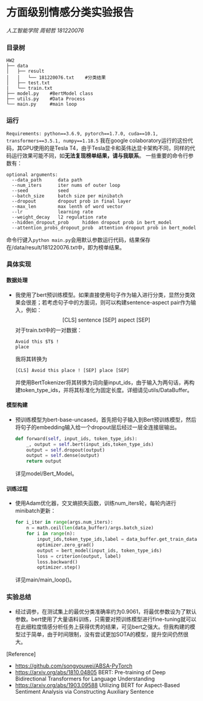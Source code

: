#  方面级别情感分类实验报告

*人工智能学院 周韧哲 181220076*

### 目录树
```shell
HW2
├── data
│   ├── result
│   │   └── 181220076.txt    #分类结果
│   ├── test.txt   
|   └── train.txt 
├── model.py    #BertModel class
├── utils.py    #Data Process
└── main.py     #main loop
```
 ### 运行
`Requirements: python==3.6.9, pytorch==1.7.0, cuda==10.1, transformers==3.5.1, numpy==1.18.5`
我在google colaboratory运行的这份代码，其GPU使用的是Tesla T4，由于Tesla显卡和英伟达显卡架构不同，同样的代码运行效果可能不同，如**无法复现榜单结果，请与我联系**。
一些重要的命令行参数有：
```shell
optional arguments:
  --data_path      data path
  --num_iters      iter nums of outer loop
  --seed           seed
  --batch_size     batch size per minibatch
  --dropout        dropout prob in final layer
  --max_len        max lenth of word vector
  --lr             learning rate
  --weight_decay   l2 regulation rate
  --hidden_dropout_prob     hidden dropout prob in bert_model
  --attention_probs_dropout_prob  attention dropout prob in bert_model
```
命令行键入`python main.py`会用默认参数运行代码，结果保存在/data/result/181220076.txt中，即为榜单结果。
### 具体实现
#### 数据处理
+ 我使用了bert预训练模型。如果直接使用句子作为输入进行分类，显然分类效果会很差；若考虑句子中的方面词，则可以构建sentence-aspect pair作为输入，例如：
  $$
  \text{[CLS] sentence [SEP] aspect [SEP]}
  $$
  对于train.txt中的一对数据：
  ```shell
  Avoid this $T$ !
  place
  ```
  我将其转换为
  ```shell
  [CLS] Avoid this place ! [SEP] place [SEP]
  ```
  并使用BertTokenizer将其转换为词向量input_ids，由于输入为两句话，再构建token_type_ids，并将其标准化为固定长度。详细请见utils/DataBuffer。
#### 模型构建
+ 预训练模型为bert-base-uncased，首先把句子输入到Bert预训练模型，然后将句子的embedding输入给一个dropout层后经过一层全连接层输出。
  ```python
  def forward(self, input_ids, token_type_ids):
      _, output = self.bert(input_ids,token_type_ids)
      output = self.dropout(output)
      output = self.dense(output)
      return output
  ```
  详见model/Bert_Model。
#### 训练过程
+ 使用Adam优化器，交叉熵损失函数，训练num_iters轮，每轮内进行minibatch更新：
  ```python
  for i_iter in range(args.num_iters):
      n = math.ceil(len(data_buffer)/args.batch_size)
      for i in range(n):
          input_ids,token_type_ids,label = data_buffer.get_train_data()
          optimizer.zero_grad()
          output = bert_model(input_ids, token_type_ids)
          loss = criterion(output, label)
          loss.backward()
          optimizer.step()
  ```
  详见main/main_loop()。
### 实验总结
+ 经过调参，在测试集上的最优分类准确率约为0.9061，将最优参数设为了默认参数。bert使用了大量语料训练，只需要对预训练模型进行fine-tuning就可以在此细粒度情感分析任务上获得优秀的结果，可见bert之强大。但我构建的模型过于简单，由于时间限制，没有尝试更加SOTA的模型，提升空间仍然很大。





[Reference] 

+ https://github.com/songyouwei/ABSA-PyTorch
+ https://arxiv.org/abs/1810.04805 BERT: Pre-training of Deep Bidirectional Transformers for Language Understanding
+ https://arxiv.org/abs/1903.09588 Utilizing BERT for Aspect-Based Sentiment Analysis via Constructing Auxiliary Sentence